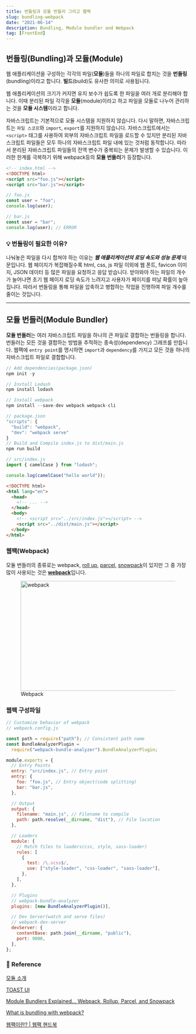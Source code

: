 ```yaml
---
title: 번들링과 모듈 번들러 그리고 웹팩
slug: bundling-webpack
date: "2021-06-14"
description: Bundling, Module bundler and Webpack
tag: [FrontEnd]
---
```


## 번들링(Bundling)과 모듈(Module)

웹 애플리케이션을 구성하는 각각의 파일(**모듈**)들을 하나의 파일로 합치는 것을 **번들링**(bundling)이라고 합니다. **빌드**(build)도 유사한 의미로 사용됩니다.

웹 애플리케이션의 크기가 커지면 유지 보수가 쉽도록 한 파일을 여러 개로 분리해야 합니다. 이때 분리된 파일 각각을 **모듈**(module)이라고 하고 파일을 모듈로 나누어 관리하는 것을 **모듈 시스템**이라고 합니다.

자바스크립트는 기본적으로 모듈 시스템을 지원하지 않습니다. 다시 말하면, 자바스크립트는 `파일 스코프`와 `import`, `export`를 지원하지 않습니다. 자바스크립트에서는 `<script>` 태그를 사용하여 외부의 자바스크립트 파일을 로드할 수 있지만 분리된 자바스크립트 파일들은 모두 하나의 자바스크립트 파일 내에 있는 것처럼 동작합니다. 따라서 분리된 자바스크립트 파일들의 전역 변수가 중복되는 문제가 발생할 수 있습니다. 이러한 한계를 극복하기 위해 webpack등의 **모듈 번들러**가 등장합니다.

```html
<!-- index.html -->
<!DOCTYPE html>
<script src="foo.js"></script>
<script src="bar.js"></script>
```

```js
// foo.js
const user = "foo";
console.log(user);

// bar.js
const user = "bar";
console.log(user); // ERROR
```

### 💡 번들링이 필요한 이유?

나눠놓은 파일을 다시 합쳐야 하는 이유는 **_웹 애플리케이션의 로딩 속도와 성능 문제_** 때문입니다. 웹 페이지가 복잡해질수록 html, css, js 파일 이외에 웹 폰트, favicon 이미지, JSON 데이터 등 많은 파일을 요청하고 응답 받습니다. 받아와야 하는 파일의 개수가 늘어나면 초기 웹 페이지 로딩 속도가 느려지고 사용자가 페이지를 떠날 확률이 높아집니다. 따라서 번들링을 통해 파일을 압축하고 병합하는 작업을 진행하여 파일 개수를 줄이는 것입니다.

---

## 모듈 번들러(Module Bundler)

**모듈 번들러**는 여러 자바스크립트 파일을 하나의 큰 파일로 결합하는 번들링을 합니다. 번들러는 모든 것을 결합하는 방법을 추적하는 종속성(dependency) 그래프를 만듭니다. 웹팩에 `entry point`를 명시하면 `import`과 `dependency`를 가지고 모든 것을 하나의 자바스크립트 파일로 결합합니다.

```js
// Add dependencies(package.json)
npm init -y

// Install Lodash
npm install lodash

// Install webpack
npm install --save-dev webpack webpack-cli

// package.json
"scripts": {
  "build": "webpack",
  "dev": "webpack serve"
}
// Build and Compile index.js to dist/main.js
npm run build
```

```js
// src/index.js
import { camelCase } from "lodash";

console.log(camelCase("hello world"));
```

```html
<!DOCTYPE html>
<html lang="en">
  <head>
    <!-- ... -->
  </head>
  <body>
    <!-- <script src="../src/index.js"></script> -->
    <script src="../dist/main.js"></script>
  </body>
</html>
```

### 웹팩(Webpack)

모듈 번들러의 종류로는 webpack, [roll up](https://rollupjs.org/guide/en/), [parcel](https://ko.parceljs.org/), [snowpack](https://www.snowpack.dev/guides/optimize-and-bundle)이 있지만 그 중 가장 많이 사용되는 것은 [**webpack**](https://webpack.js.org/)입니다.

<figure>
<img src="../images/webpack_module-bundler.png" alt="webpack" width="700" height="300" />
<figcaption>Webpack</figcaption>
</figure>

### 웹팩 구성파일

```js
// Customize behavior of webpack
// webpack.config.js

const path = require("path"); // Consistent path name
const BundleAnalyzerPlugin =
  require("webpack-bundle-analyzer").BundleAnalyzerPlugin;

module.exports = {
  // Entry Points
  entry: "src/index.js", // Entry point
  entry: {
    foo: "foo.js", // Entry object(code splitting)
    bar: "bar.js",
  },

  // Output
  output: {
    filename: "main.js", // Filename to compile
    path: path.resolve(__dirname, "dist"), // File location
  },

  // Loaders
  module: {
    // Match files to loaders(css, style, sass-loader)
    rules: [
      {
        test: /\.scss$/,
        use: ["style-loader", "css-loader", "sass-loader"],
      },
    ],
  },

  // Plugins
  // webpack-bundle-analyzer
  plugins: [new BundleAnalyzerPlugin()],

  // Dev Server(watch and serve files)
  // webpack-dev-server
  devServer: {
    contentBase: path.join(__dirname, "public"),
    port: 9000,
  },
};
```

### 🔗 Reference

[모듈 소개](https://ko.javascript.info/modules-intro)

[TOAST UI](https://ui.toast.com/fe-guide/ko_BUNDLER)

[Module Bundlers Explained... Webpack, Rollup, Parcel, and Snowpack](https://www.youtube.com/watch?v=5IG4UmULyoA)

[What is bundling with webpack?](https://www.dottedsquirrel.com/bundling-javascript/)

[웹팩이란? | 웹팩 핸드북](https://joshua1988.github.io/webpack-guide/webpack/what-is-webpack.html#%EC%9B%B9%ED%8C%A9%EC%97%90%EC%84%9C%EC%9D%98-%EB%AA%A8%EB%93%88)
